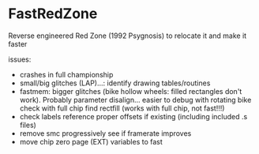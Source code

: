 # FastRedZone
Reverse engineered Red Zone (1992 Psygnosis) to relocate it and make it faster

issues:

- crashes in full championship
- small/big glitches (LAP)...: identify drawing tables/routines
- fastmem: bigger glitches (bike hollow wheels: filled rectangles don't work).
  Probably parameter disalign... easier to debug with rotating bike
  check with full chip find rectfill (works with full chip, not fast!!!)
- check labels reference proper offsets if existing (including included .s files)
- remove smc progressively see if framerate improves
- move chip zero page (EXT) variables to fast